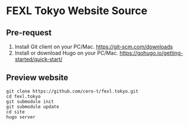 # FEXL Tokyo Website Source

## Pre-request

1. Install Git client on your PC/Mac. https://git-scm.com/downloads
2. Install or download Hugo on your PC/Mac. https://gohugo.io/getting-started/quick-start/

## Preview website

```
git clone https://github.com/cero-t/fexl.tokyo.git
cd fexl.tokyo
git submodule init
git submodule update
cd site
hugo server
```
